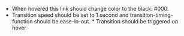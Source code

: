 * When hovered this link should change color to the black: #000. 
* Transition speed should be set to 1 second and transition-timing-function should be ease-in-out. * Transition should be triggered on hover